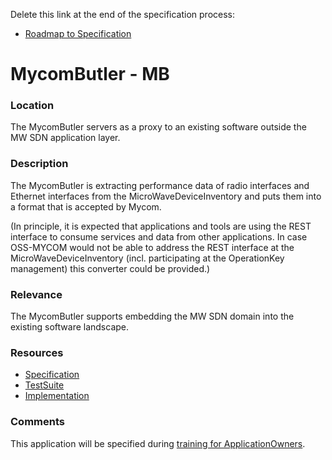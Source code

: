 Delete this link at the end of the specification process:  
- [Roadmap to Specification](../../issues/1)

# MycomButler - MB

### Location
The MycomButler servers as a proxy to an existing software outside the MW SDN application layer.

### Description
The MycomButler is extracting performance data of radio interfaces and Ethernet interfaces from the MicroWaveDeviceInventory and puts them into a format that is accepted by Mycom.

(In principle, it is expected that applications and tools are using the REST interface to consume services and data from other applications. In case OSS-MYCOM would not be able to address the REST interface at the MicroWaveDeviceInventory (incl. participating at the OperationKey management) this converter could be provided.)  

### Relevance
The MycomButler supports embedding the MW SDN domain into the existing software landscape.

### Resources
- [Specification](./spec/)
- [TestSuite](./testing/)
- [Implementation](./server/)

### Comments
This application will be specified during [training for ApplicationOwners](https://gist.github.com/openBackhaul/5aabdbc90257b83b9fe7fc4da059d3cd).
